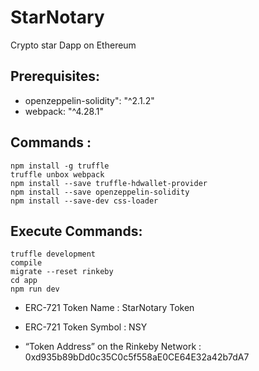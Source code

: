 # StarNotary
Crypto star Dapp on Ethereum

## Prerequisites:
- openzeppelin-solidity": "^2.1.2"
- webpack: "^4.28.1"

## Commands :
```
npm install -g truffle
truffle unbox webpack
npm install --save truffle-hdwallet-provider
npm install --save openzeppelin-solidity
npm install --save-dev css-loader
```

## Execute Commands:
```
truffle development
compile
migrate --reset rinkeby
cd app
npm run dev
```

- ERC-721 Token Name : StarNotary Token 

- ERC-721 Token Symbol : NSY

- “Token Address” on the Rinkeby Network : 0xd935b89bDd0c35C0c5f558aE0CE64E32a42b7dA7
